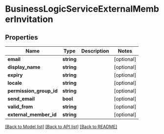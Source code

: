 # BusinessLogicServiceExternalMemberInvitation

## Properties
Name | Type | Description | Notes
------------ | ------------- | ------------- | -------------
**email** | **string** |  | [optional] 
**display_name** | **string** |  | [optional] 
**expiry** | **string** |  | [optional] 
**locale** | **string** |  | [optional] 
**permission_group_id** | **string** |  | [optional] 
**send_email** | **bool** |  | [optional] 
**valid_from** | **string** |  | [optional] 
**external_member_id** | **string** |  | [optional] 

[[Back to Model list]](../README.md#documentation-for-models) [[Back to API list]](../README.md#documentation-for-api-endpoints) [[Back to README]](../README.md)


